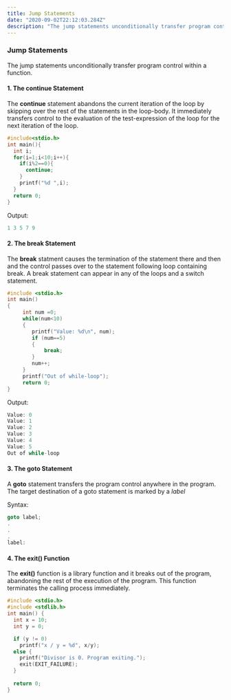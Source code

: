 ```yaml
---
title: Jump Statements
date: "2020-09-02T22:12:03.284Z"
description: "The jump statements unconditionally transfer program control within a function."
---
```


### Jump Statements

The jump statements unconditionally transfer program control within a function.

#### 1. The continue Statement

The **continue** statement abandons the current iteration of the loop by skipping over the rest of the statements in the loop-body. It immediately transfers control to the evaluation of the test-expression of the loop for the next iteration of the loop.

```c
#include<stdio.h>
int main(){
  int i;
  for(i=1;i<10;i++){
    if(i%2==0){
      continue;
    }
    printf("%d ",i);
  }
  return 0;
}
```
Output:

```c
1 3 5 7 9
```

#### 2. The break Statement

The **break** statment causes the termination of the statement there and then and the control passes over to the statement following loop containing break.
A break statement can appear in any of the loops and a switch statement.

```c
#include <stdio.h>
int main()
{
     int num =0;
     while(num<10)
     {
        printf("Value: %d\n", num);
        if (num==5)
        {
            break;
        }
        num++;
     }
     printf("Out of while-loop");
     return 0;
}
```

Output:

```c
Value: 0
Value: 1
Value: 2
Value: 3
Value: 4
Value: 5
Out of while-loop
```

#### 3. The goto Statement

A **goto** statement transfers the program control anywhere in the program.
The target destination of a goto statement is marked by a _label_

Syntax:

```c
goto label;
.
.
.
label:
```

#### 4. The exit() Function

The **exit()** function is a library function and it breaks out of the program, abandoning the rest of the execution of the program. This function terminates the calling process immediately.
```c
#include <stdio.h>
#include <stdlib.h>
int main() {
  int x = 10;
  int y = 0;

  if (y != 0)
    printf("x / y = %d", x/y);
  else {
    printf("Divisor is 0. Program exiting.");
    exit(EXIT_FAILURE);
  }
  
  return 0;
}
```
